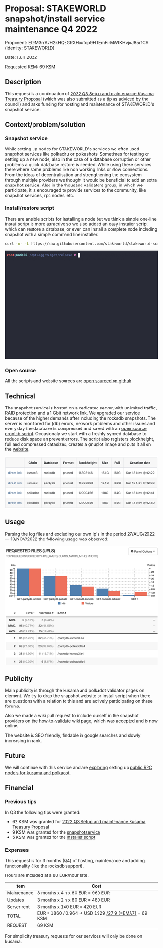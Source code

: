 # Proposal: STAKEWORLD snapshot/install service maintenance Q4 2022

Proponent: Et9M3rrA7H2kHQEGRXHxufcp9HTEmFirMWtKHvjoJ85r1C9 (identity: STAKEWORLD)

Date: 13.11.2022

Requested KSM: 69 KSM 

## Description
This request is a continuation of [2022 Q3 Setup and maintenance Kusama Treasury Proposal](/Q3-setup-maintenance.md) (which was also submitted as a [tip](https://www.dotreasury.com/ksm/tips/14550098_0xbc345c7e0c82f5c59b9b4dd54037c9efbaed56cefe8cc0bb12c741bc5148e727) as adviced by the council) and asks funding for hosting and maintenance of STAKEWORLD's snapshot service.

## Context/problem/solution

### Snapshot service
While setting up nodes for STAKEWORLD's services we often used snapshot services like polkachu or polkashots. Sometimes for testing or setting up a new node, also in the case of a database corruption or other problems a quick database restore is needed. While using these services there where some problems like non working links or slow connections. From the ideas of decentralisation and strengthening the ecosystem through multiple providers we thought it would be beneficial to add an extra [snapshot service](https://stakeworld.nl/snapshot). Also in the thousand validators group, in which we participate, it is encouraged to provide services to the community, like snapshot services, rpc nodes, etc. 

### Install/restore script
There are ansible scripts for installing a node but we think a simple one-line install script is more attractive so we also added an easy installer script which can restore a database, or even can install a complete node including snapshot with a simple command line installer. 

```bash
curl -o- -L https://raw.githubusercontent.com/stakeworld/stakeworld-scripts/master/node-install.sh | bash
```

![node-install](node-install.gif)

### Open source
All the scripts and website sources are [open sourced on github](https://github.com/stakeworld/)

## Technical
The snapshot service is hosted on a dedicated server, with unlimited traffic, RAID protection and a 1 Gbit network link. We upgraded our service because of the higher demands after including the rocksdb snapshots. The server is monitored for (db) errors, network problems and other issues and every day the database is compressed and saved with an [open source crontab script](https://github.com/stakeworld/stakeworld-website/blob/master/scripts/snapshot.sh). Occasionaly we start with a freshly synced database to reduce disk space an prevent errors. The script also registers blockheight, full and compressed datasizes, creates a gnuplot image and puts it all on the [website](https://stakeworld.nl/snapshot).

![website](Q4-snapshot-website.png)

## Usage
Parsing the log files and excluding our own ip's in the period 27/AUG/2022 — 10/NOV/2022 the following usage was observed:

![usage](Q4-usage.png)


## Publicity
Main publicity is through the kusama and polkadot validator pages on element. We try to drop the snapshot website or install script when there are questions with a relation to this and are actively participating on these forums.  

Also we made a wiki pull request to include ourself in the snapshot providers on the [how-to-validate](https://guide.kusama.network/docs/maintain-guides-how-to-validate-polkadot/) wiki page, which was accepted and is now online.

The website is SEO friendly, findable in google searches and slowly increasing in rank.

## Future
We will continue with this service and are [exploring](https://github.com/polkadot-js/apps/pull/8227) setting up [public RPC node's for kusama and polkadot](https://stakeworld.nl/docs/rpc).

## Financial

### Previous tips
In Q3 the following tips were granted:
* 62 KSM was granted for [2022 Q3 Setup and maintenance Kusama Treasury Proposal](/Q3-setup-maintenance.md)  
* 9 KSM was granted for the [snapshotservice](https://www.dotreasury.com/ksm/tips/13427182_0x47212d8518c0c5192db5c7321cab048ba9ae096cef61f7956c9203fd8ab5bc54)
* 5 KSM was granted for the [installer script](https://www.dotreasury.com/ksm/tips/14186624_0x0ad5023d326bd74fb1a3061d1402a903852811ec76b846828d5619a0e37448c0)

### Expenses
This request is for 3 months (Q4) of hosting, maintenance and adding functionality (like the rocksdb support).

Hours are included at a 80 EUR/hour rate.

| Item                  | Cost                   |
| ------------          | -----------------------|
| Maintenance           | 3 months x 4 h x 80 EUR = 960 EUR  |
| Updates               | 3 months x 2 h x 80 EUR = 480 EUR     |
| Server rent		        | 3 months x 140 EUR = 420 EUR |
| TOTAL                 | EUR = 1860 / 0.964 -> USD 1929 [/27.9 (=EMA7)](https://kusama.subscan.io/tools/charts?type=price) = 69 KSM |
| REQUEST		            | 69 KSM |

For simplicity treasury requests for our services will only be done on kusama.

